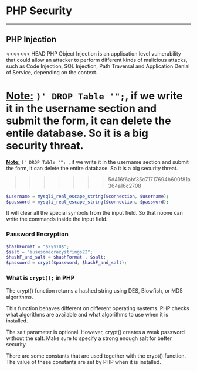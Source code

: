 # PHP Security

___

## PHP Injection

<<<<<<< HEAD
PHP Object Injection is an application level vulnerability that could allow an attacker to perform different kinds of malicious attacks, such as Code Injection, SQL Injection, Path Traversal and Application Denial of Service, depending on the context.

<u>__Note:__</u> ```)' DROP Table '";```, if we write it in the username section and submit the form, it can delete the entile database. So it is a big security threat.
=======
<u>__Note:__</u> ```)' DROP Table '"; ```, if we write it in the username section and submit the form, it can delete the entire database. So it is a big security threat.
>>>>>>> 5d416f6abf35c71717694b600f81a364a16c2708

```php
$username = mysqli_real_escape_string($connection, $username);
$password = mysqli_real_escape_string($connection, $password);
```

It will clear all the special symbols from the input field. So that noone can write the commands inside the input field.

### Password Encryption

```php
$hashFormat = "$2y$10$";
$salt = "iusesomecrazystrings22";
$hashF_and_salt = $hashFormat . $salt;
$password = crypt($password, $hashF_and_salt);
```

### What is ```crypt();``` in PHP

The crypt() function returns a hashed string using DES, Blowfish, or MD5 algorithms.

This function behaves different on different operating systems. PHP checks what algorithms are available and what algorithms to use when it is installed.

The salt parameter is optional. However, crypt() creates a weak password without the salt. Make sure to specify a strong enough salt for better security.

There are some constants that are used together with the crypt() function. The value of these constants are set by PHP when it is installed.

